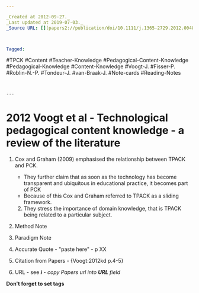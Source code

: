 ```yaml
---

_Created at 2012-09-27._
_Last updated at 2019-07-03._
_Source URL: [](papers2://publication/doi/10.1111/j.1365-2729.2012.00487.x)._



Tagged: 
```
#TPCK #Content #Teacher-Knowledge #Pedagogical-Content-Knowledge #Pedagogical-Knowledge #Content-Knowledge #Voogt-J. #Fisser-P. #Roblin-N.-P. #Tondeur-J. #van-Braak-J. #Note-cards #Reading-Notes
```


---
```


# 2012 Voogt et al - Technological pedagogical content knowledge - a review of the literature


1.  Cox and Graham (2009) emphasised the relationship between TPACK and PCK.
    
    *   They further claim that as soon as the technology has become transparent and ubiquitous in educational practice, it becomes part of PCK
    *   Because of this Cox and Graham referred to TPACK as a sliding framework.
    
    2.  They stress the importance of domain knowledge, that is TPACK being related to a particular subject.
2.  Method Note
3.  Paradigm Note
4.  Accurate Quote - "paste here" - p XX
    

1.  Citation from Papers - {Voogt:2012kd p.4-5}
2.  URL - see _**i** - copy Papers url into **URL** field_

**Don't forget to set tags**

